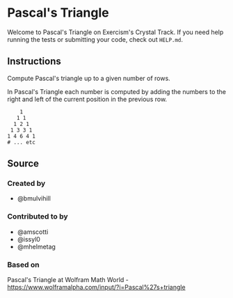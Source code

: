 # Pascal's Triangle

Welcome to Pascal's Triangle on Exercism's Crystal Track.
If you need help running the tests or submitting your code, check out `HELP.md`.

## Instructions

Compute Pascal's triangle up to a given number of rows.

In Pascal's Triangle each number is computed by adding the numbers to the right and left of the current position in the previous row.

```text
    1
   1 1
  1 2 1
 1 3 3 1
1 4 6 4 1
# ... etc
```

## Source

### Created by

- @bmulvihill

### Contributed to by

- @amscotti
- @issyl0
- @mhelmetag

### Based on

Pascal's Triangle at Wolfram Math World - https://www.wolframalpha.com/input/?i=Pascal%27s+triangle